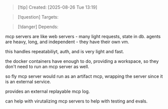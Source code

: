 
>[!tip] Created: [2025-08-26 Tue 13:19]

>[!question] Targets: 

>[!danger] Depends: 

mcp servers are like web servers - many light requests, state in db.
agents are heavy, long, and independent - they have their own vm.

this handles repeatabiliyt, auth, and is very light and fast.

the docker containers have enough to do, providing a workspace, so they don't need to run an mcp server as well.

so fly mcp server would run as an artifact mcp, wrapping the server since it is an external service.

provides an external replayable mcp log.

can help with virutalizing mcp servers to help with testing and evals.

